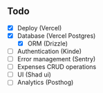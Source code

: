 ## Todo

- [x] Deploy (Vercel)
- [x] Database (Vercel Postgres)
  - [x] ORM (Drizzle)
- [ ] Authentication (Kinde)
- [ ] Error management (Sentry)
- [ ] Expenses CRUD operations
- [ ] UI (Shad ui)
- [ ] Analytics (Posthog)
